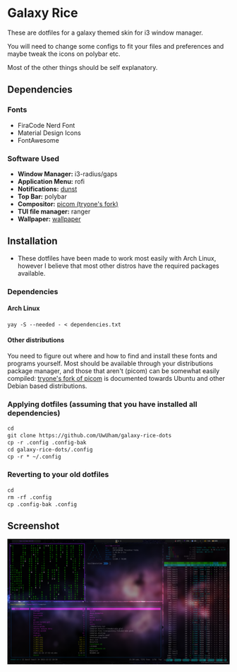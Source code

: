 # Galaxy Rice

These are dotfiles for a galaxy themed skin for i3 window manager.

You will need to change some configs to fit your files and preferences and maybe tweak the icons on polybar etc. 

Most of the other things should be self explanatory.

## Dependencies

### Fonts

- FiraCode Nerd Font
- Material Design Icons
- FontAwesome

### Software Used
- **Window Manager:** i3-radius/gaps
- **Application Menu:** rofi 
- **Notifications:** [dunst](https://github.com/dunst-project/dunst)
- **Top Bar:** polybar
- **Compositor:** [picom (tryone's fork)](https://github.com/tryone144/compton) 
- **TUI file manager:** ranger 
- **Wallpaper:** [wallpaper](https://github.com/UwUham/galaxy-rice-dots/raw/main/wallpaper.jpg)

## Installation
- These dotfiles have been made to work most easily with Arch Linux, however I believe that most other distros have the required packages available.

### Dependencies

#### Arch Linux
`yay -S --needed - < dependencies.txt`

#### Other distributions
You need to figure out where and how to find and install these fonts and
programs yourself. Most should be available through your distributions package
manager, and those that aren't (picom) can be somewhat easily compiled:
[tryone's fork of picom](https://github.com/tryone144/compton)  is documented towards Ubuntu and other Debian based
distributions.

### Applying dotfiles (assuming that you have installed all dependencies)
```
cd
git clone https://github.com/UwUham/galaxy-rice-dots
cp -r .config .config-bak
cd galaxy-rice-dots/.config
cp -r * ~/.config
```
### Reverting to your old dotfiles
```
cd
rm -rf .config
cp .config-bak .config
```

## Screenshot

<img src="screenshot.png"></img>
